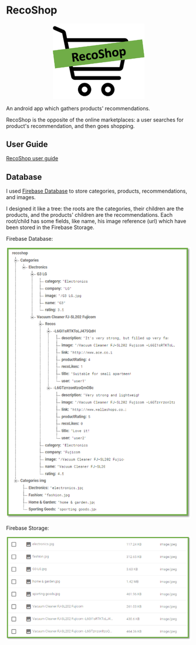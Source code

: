 # RecoShop
<p align="center">
<img src="https://github.com/HavahGerhardt/RecoShop/blob/master/app/src/main/res/drawable/reco_main_icon.png" width="250">
</p>
An android app which gathers products' recommendations.

RecoShop is the opposite of the online marketplaces: a user searches for product's recommendation, and then goes shopping.

## User Guide

[RecoShop user guide](https://github.com/HavahGerhardt/RecoShop/blob/master/User%20Guide.md)

## Database
I used [Firebase Database](https://firebase.google.com) to store categories, products, recommendations, and images.

I designed it like a tree: the roots are the categories, their children are the products, and the products' children are the recommendations. Each root/child has some fields, like name, his image reference (url) which have been stored in the Firebase Storage.

Firebase Database:
<p align="center">
<img src="https://github.com/HavahGerhardt/RecoShop/blob/master/screenshots/Firebase%20DB.png" width="600" >
</p>

Firebase Storage:
<p align="center">
<img src="https://github.com/HavahGerhardt/RecoShop/blob/master/screenshots/Firebase%20Storage.png" width="600" >
</p>

